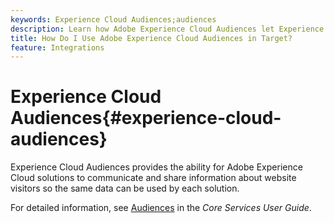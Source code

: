 ```yaml
---
keywords: Experience Cloud Audiences;audiences
description: Learn how Adobe Experience Cloud Audiences let Experience Cloud solutions communicate and share information about website visitors with other Adobe solutions.
title: How Do I Use Adobe Experience Cloud Audiences in Target?
feature: Integrations
---
```


# Experience Cloud Audiences{#experience-cloud-audiences}

Experience Cloud Audiences provides the ability for Adobe Experience Cloud solutions to communicate and share information about website visitors so the same data can be used by each solution.

For detailed information, see [Audiences](https://experienceleague.adobe.com/docs/core-services/interface/audiences/audience-library.html) in the *Core Services User Guide*. 
